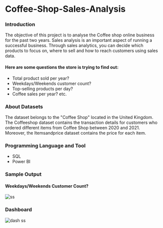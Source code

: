 # Coffee-Shop-Sales-Analysis
### Introduction
The objective of this project is to analyse the Coffee shop online business for the past two years. Sales analysis is an important aspect of running a successful business. Through sales analytics, you can decide which products to focus on, where to sell and how to reach customers using sales data.
#### Here are some questions the store is trying to find out:
* Total product sold per year?
* Weekdays/Weekends customer count?
* Top-selling products per day?
* Coffee sales per year? etc.

### About Datasets
The dataset belongs to the "Coffee Shop" located in the United Kingdom.
The Coffeeshop dataset contains the transaction details for customers who ordered different items from Coffee Shop between 2020 and 2021. Moreover, the Itemsandprice dataset contains the price for each item.

### Programming Language and Tool
* SQL
* Power BI

### Sample Output
#### Weekdays/Weekends Customer Count?

  ![ss](https://user-images.githubusercontent.com/93597510/215139471-ee6d9726-6a07-4e81-b6eb-1863c33f9af9.png)
  
### Dashboard

  ![dash ss](https://user-images.githubusercontent.com/93597510/215140776-4e73a895-e7dd-45fc-91ae-d2edc7e3154c.png)
